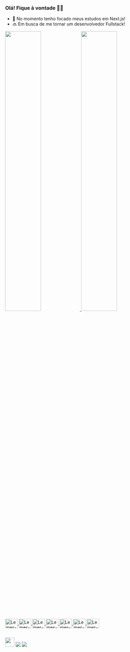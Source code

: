 ### Olá! Fique à vontade 👋😉

- 🌱 No momento tenho focado meus estudos em Next.js!
- 🔜 Em busca de me tornar um desenvolvedor Fullstack!

<div> 
  <a href="https://github.com/gabrielmlemes">
  <img width="48%" src="https://github-readme-stats.vercel.app/api?username=gabrielmlemes&show_icons=true&theme=highcontrast&include_all_commits=true&count_private=true"/>
  <img width="48%" src="https://github-readme-stats.vercel.app/api/top-langs/?username=gabrielmlemes&layout=compact&langs_count=7&theme=highcontrast"/>
</div>
<div style="display: inline_block"><br>
  <img align="center" alt="Lemes-HTML" height="30" width="40" src="https://cdn.jsdelivr.net/gh/devicons/devicon/icons/html5/html5-original.svg" />
  <img align="center" alt="Lemes-CSS" height="30" width="40" src="https://cdn.jsdelivr.net/gh/devicons/devicon/icons/css3/css3-original.svg" />
  <img align="center" alt="Lemes-JS" height="30" width="40" src="https://cdn.jsdelivr.net/gh/devicons/devicon/icons/bootstrap/bootstrap-original.svg" />
  <img align="center" alt="Lemes-JS" height="30" width="40" src="https://cdn.jsdelivr.net/gh/devicons/devicon/icons/typescript/typescript-original.svg"/>
  <img align="center" alt="Lemes-BOOTSTRAP" height="30" width="40" src="https://cdn.jsdelivr.net/gh/devicons/devicon/icons/javascript/javascript-original.svg" />
  <img align="center" alt="Lemes-SASS" height="30" width="40" src="https://cdn.jsdelivr.net/gh/devicons/devicon/icons/sass/sass-original.svg" />
  <img align="center" alt="Lemes-REACT" height="30" width="40" src="https://cdn.jsdelivr.net/gh/devicons/devicon/icons/react/react-original.svg" />
</div>
  
  ## 
<div> 
  <a href="https://gabrielmlemes.vercel.app/" target="_blank"><img src="https://gabrielmlemes.vercel.app/img/foto-inicio.png" style="width: 30px;" target="_blank"></a>
  <a href = "mailto:g.moreiralemess@gmail.com"><img src="https://img.shields.io/badge/-Gmail-%23333?style=for-the-badge&logo=gmail&logoColor=white" target="_blank"></a>
  <a href="https://www.linkedin.com/in/gabriel-m-775abb103/" target="_blank"><img src="https://img.shields.io/badge/-LinkedIn-%230077B5?style=for-the-badge&logo=linkedin&logoColor=white" target="_blank"></a> 
</div>
